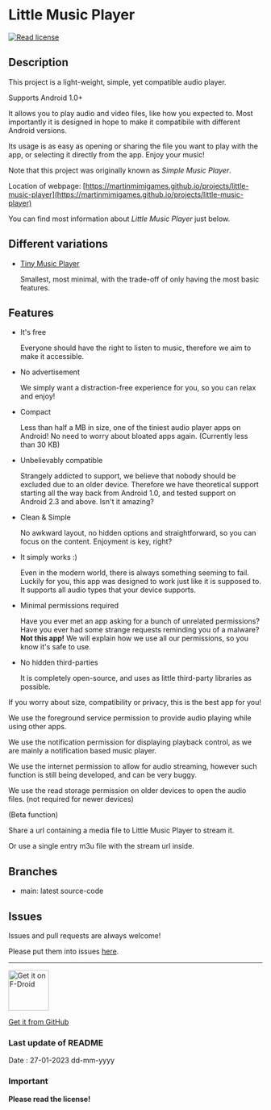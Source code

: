 # Little Music Player

[<img src="https://img.shields.io/github/license/martinmimigames/little-music-player?style=flat-square"
alt="Read license">](https://github.com/martinmimigames/little-music-player/blob/main/LICENSE.md)

## Description

This project is a light-weight, simple, yet compatible audio player.

Supports Android 1.0+

It allows you to play audio and video files, like how you expected to. Most importantly it is
designed in hope to make it compatibile with different Android versions.

Its usage is as easy as opening or sharing the file you want to play with the app, or selecting it
directly from the app. Enjoy your music!

Note that this project was originally known as *Simple Music Player*.

Location of webpage:
[https://martinmimigames.github.io/projects/little-music-player](https://martinmimigames.github.io/projects/little-music-player)

You can find most information about *Little Music Player* just below.

## Different variations

- [Tiny Music Player](https://github.com/martinmimigames/tiny-music-player)

  Smallest, most minimal, with the trade-off of only having the most basic features.

## Features

- It's free

  Everyone should have the right to listen to music, therefore we aim to make it accessible.

- No advertisement

  We simply want a distraction-free experience for you, so you can relax and enjoy!

- Compact

  Less than half a MB in size, one of the tiniest audio player apps on Android! No need to worry
  about bloated apps again. (Currently less than 30 KB)

- Unbelievably compatible

  Strangely addicted to support, we believe that nobody should be excluded due to an older device. Therefore we have theoretical support starting all the way back from Android 1.0, and tested support on Android 2.3 and above. Isn't it amazing?

- Clean & Simple

  No awkward layout, no hidden options and straightforward, so you can focus on the content. Enjoyment is key, right?

- It simply works :)

  Even in the modern world, there is always something seeming to fail. Luckily for you, this app was designed to work just like it is supposed to. It supports all audio types that your device supports.

- Minimal permissions required

  Have you ever met an app asking for a bunch of unrelated permissions? Have you ever had some
  strange requests reminding you of a malware? **Not this app!** We will explain how we use all our
  permissions, so you know it's safe to use.

- No hidden third-parties

  It is completely open-source, and uses as little third-party libraries as possible.

If you worry about size, compatibility or privacy, this is the best app for you!

We use the foreground service permission to provide audio playing while using other apps.

We use the notification permission for displaying playback control, as we are mainly a notification
based music player.

We use the internet permission to allow for audio streaming, however such function is still being
developed, and can be very buggy.

We use the read storage permission on older devices to open the audio files. (not required for newer
devices)

(Beta function)

Share a url containing a media file to Little Music Player to stream it.

Or use a single entry m3u file with the stream url inside.

## Branches

- main: latest source-code

## Issues

Issues and pull requests are always welcome!

Please put them into issues
[here](https://github.com/martinmimigames/little-music-player/issues/new).

- - - -

[<img src="https://fdroid.gitlab.io/artwork/badge/get-it-on.png"
    alt="Get it on F-Droid"
    height="80">](https://f-droid.org/packages/com.martinmimigames.littlemusicplayer)

[Get it from GitHub](https://github.com/martinmimigames/little-file-explorer/releases/latest)

### Last update of README

Date : 27-01-2023 dd-mm-yyyy

### Important

**Please read the license!**
